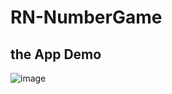 # RN-NumberGame


## the App Demo
![image](https://github.com/fishxxxx/RN-NumberGame/blob/master/app_demo.gif)
